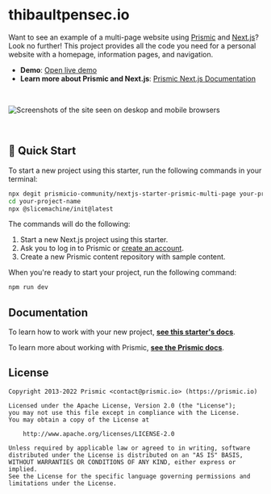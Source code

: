 # thibaultpensec.io

Want to see an example of a multi-page website using [Prismic][prismic] and [Next.js][nextjs]? Look no further! This project provides all the code you need for a personal website with a homepage, information pages, and navigation.

- **Demo**: [Open live demo][live-demo]
- **Learn more about Prismic and Next.js**: [Prismic Next.js Documentation][prismic-docs]

&nbsp;

<img src="https://user-images.githubusercontent.com/8601064/166617932-eaaa1643-f086-4909-9868-56234f8da98d.png" alt="Screenshots of the site seen on deskop and mobile browsers" />

&nbsp;

## 🚀 Quick Start

To start a new project using this starter, run the following commands in your terminal:

```sh
npx degit prismicio-community/nextjs-starter-prismic-multi-page your-project-name
cd your-project-name
npx @slicemachine/init@latest
```

The commands will do the following:

1. Start a new Next.js project using this starter.
2. Ask you to log in to Prismic or [create an account][prismic-sign-up].
3. Create a new Prismic content repository with sample content.

When you're ready to start your project, run the following command:

```sh
npm run dev
```

## Documentation

To learn how to work with your new project, [**see this starter's docs**][starter-docs].

To learn more about working with Prismic, [**see the Prismic docs**][prismic-docs].

## License

```
Copyright 2013-2022 Prismic <contact@prismic.io> (https://prismic.io)

Licensed under the Apache License, Version 2.0 (the "License");
you may not use this file except in compliance with the License.
You may obtain a copy of the License at

    http://www.apache.org/licenses/LICENSE-2.0

Unless required by applicable law or agreed to in writing, software
distributed under the License is distributed on an "AS IS" BASIS,
WITHOUT WARRANTIES OR CONDITIONS OF ANY KIND, either express or implied.
See the License for the specific language governing permissions and
limitations under the License.
```

[prismic]: https://prismic.io/
[prismic-docs]: https://prismic.io/docs/technologies/nextjs
[prismic-sign-up]: https://prismic.io/dashboard/signup
[nextjs]: https://nextjs.org/
[starter-docs]: ./docs/README.md
[live-demo]: https://nextjs-starter-prismic-multi-page.vercel.app/
